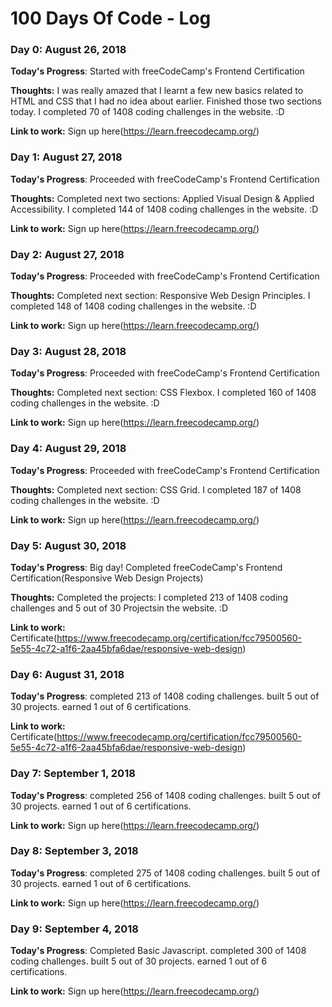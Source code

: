 # 100 Days Of Code - Log

### Day 0: August 26, 2018

**Today's Progress**: Started with freeCodeCamp's Frontend Certification

**Thoughts:** I was really amazed that I learnt a few new basics related to HTML and CSS that I had no idea about earlier. Finished those two sections today. I completed 70 of 1408 coding challenges in the website. :D

**Link to work:** Sign up here(https://learn.freecodecamp.org/)


### Day 1: August 27, 2018

**Today's Progress**: Proceeded with freeCodeCamp's Frontend Certification

**Thoughts:** Completed next two sections: Applied Visual Design & Applied Accessibility. I completed 144 of 1408 coding challenges in the website. :D

**Link to work:** Sign up here(https://learn.freecodecamp.org/)

### Day 2: August 27, 2018

**Today's Progress**: Proceeded with freeCodeCamp's Frontend Certification

**Thoughts:** Completed next section: Responsive Web Design Principles. I completed 148 of 1408 coding challenges in the website. :D

**Link to work:** Sign up here(https://learn.freecodecamp.org/)

### Day 3: August 28, 2018

**Today's Progress**: Proceeded with freeCodeCamp's Frontend Certification

**Thoughts:** Completed next section: CSS Flexbox. I completed 160 of 1408 coding challenges in the website. :D

**Link to work:** Sign up here(https://learn.freecodecamp.org/)

### Day 4: August 29, 2018

**Today's Progress**: Proceeded with freeCodeCamp's Frontend Certification

**Thoughts:** Completed next section: CSS Grid. I completed 187 of 1408 coding challenges in the website. :D

**Link to work:** Sign up here(https://learn.freecodecamp.org/)

### Day 5: August 30, 2018

**Today's Progress**: Big day! Completed freeCodeCamp's Frontend Certification(Responsive Web Design Projects)

**Thoughts:** Completed the projects: I completed 213 of 1408 coding challenges and 5 out of 30 Projectsin the website. :D

**Link to work:** Certificate(https://www.freecodecamp.org/certification/fcc79500560-5e55-4c72-a1f6-2aa45bfa6dae/responsive-web-design)

### Day 6: August 31, 2018

**Today's Progress**: completed 213 of 1408 coding challenges. built 5 out of 30 projects. earned 1 out of 6 certifications.

**Link to work:** Certificate(https://www.freecodecamp.org/certification/fcc79500560-5e55-4c72-a1f6-2aa45bfa6dae/responsive-web-design)

### Day 7: September 1, 2018

**Today's Progress**: completed 256 of 1408 coding challenges. built 5 out of 30 projects. earned 1 out of 6 certifications.

**Link to work:**  Sign up here(https://learn.freecodecamp.org/)

### Day 8: September 3, 2018

**Today's Progress**: completed 275 of 1408 coding challenges. built 5 out of 30 projects. earned 1 out of 6 certifications.

**Link to work:**  Sign up here(https://learn.freecodecamp.org/)

### Day 9: September 4, 2018

**Today's Progress**: Completed Basic Javascript. completed 300 of 1408 coding challenges. built 5 out of 30 projects. earned 1 out of 6 certifications.

**Link to work:**  Sign up here(https://learn.freecodecamp.org/)
